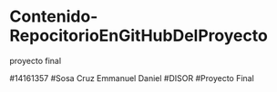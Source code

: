 # Contenido-RepocitorioEnGitHubDelProyecto
proyecto final

#14161357
#Sosa Cruz Emmanuel Daniel
#DISOR
#Proyecto Final
